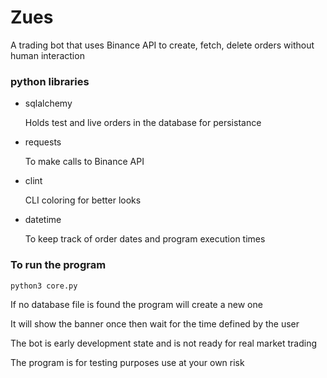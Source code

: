 # Zues 
<p>A trading bot that uses Binance API to create, fetch, delete orders without human interaction </p>

<h3>python libraries</h3>
<ul>
  <li>sqlalchemy <p> Holds test and live orders in the database for persistance </p></li>
  <li>requests<p> To make calls to Binance API </p></li>
  <li>clint<p> CLI coloring for better looks </p></li>
  <li>datetime<p> To keep track of order dates and program execution times </p></li>
</ul>

<h3>To run the program </h3>

```python3 core.py ```

<p>If no database file is found the program will create a new one</p>
<p>It will show the banner once then wait for the time defined by the user</p>

<p>The bot is early development state and is not ready for real market trading </p>
<p>The program is for testing purposes use at your own risk </p>


